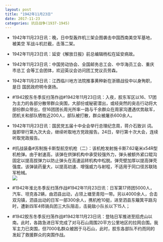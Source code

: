 ```yaml
---
layout: post
title: "1942年11月23日"
date: 2017-11-23
categories: 抗日战争(1937-1945)
---
```


<meta name="referrer" content="no-referrer" />

- 1942年11月23日讯：晚，日中型轰炸机三架企图袭击中国西南美空军基地，被美空 军战斗机拦截，击落二架。 

- 1942年11月23日讯：延安《解放日报》前总编辑杨松在延安病故。 

- 1942年11月23日讯：中国劳动协会、全国邮务总工会、中华海员工会、重庆市总工 会等工会团体，欢迎英议会访问团工党议员劳森。 

- 1942年11月23日讯：江西临川地方法院推事黄种新在浙赣战役中以身殉职，是日 国民政府明令褒扬。 

- #1942胶东冬季反扫荡作战#1942年11月23日讯：入夜，胶东军区以16、17团为主力的各部分散带群众突围，大部份或秘密潜出，或经突然的突击行动将大部份群众带出，但16团团长周光所率一路与千余群众在周家沟遭遇优势敌军，团机关和部队牺牲近200人，部队被打散，群众被屠杀600余人。 

- 1942年11月23日讯：国民党五届十中全会举行总理纪念周，蒋介石致训 词。旋即举行第九次大会，继续听取地方党政报告。24日，举行第十次大会，连续听取党政报告。 

- #抗战装备#苏制施卡斯型航空机枪（二）：该机枪发射施卡斯7.62毫米x54R型机枪弹。由于射速高，该弹在供弹机构中承受较强外力，弹头被额外紧口辊沟固定以提高拔弹力以防止弹头在高速运转机构中松脱。弹壳壁加厚以提高弹壳强度。该弹装药量大，以提高初速、增强威力与射程，不适用于同口径苏联陆军枪械。 <br/><img src="https://wx2.sinaimg.cn/large/aca367d8ly1flrsf151u2j20ct0lfq6y.jpg" />

- #1942年淮北冬季反扫荡作战#1942年11月23日讯：日军第17师团5000人，汽车、坦克各2辆，由泗县出动，占领上塘至青阳一带。另以4000余人，合击双沟镇，泗县出动的日军一部300余人，携机枪10挺，进至泗县东簸箕平路沟时，遭新四军4师骑兵团三大队阻击，击毙敌小队长以下15人； 

- #1942胶东冬季反扫荡作战#1942年11月23日讯：登陆日军推进至招虎山以南。此时，各路急进日军完成了对马石山周围20平方公里地区的拉网合围。我军主力已突围，但7000名群众被困于马石山，此时，胶东各部队不约而同的发起了救援群众的突围作战。 

